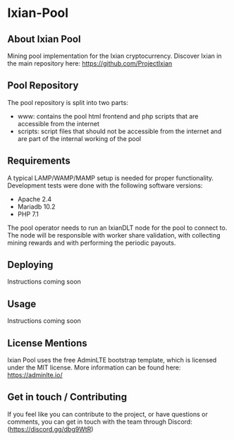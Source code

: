 # Ixian-Pool

## About Ixian Pool
Mining pool implementation for the Ixian cryptocurrency. 
Discover Ixian in the main repository here: https://github.com/ProjectIxian

## Pool Repository

The pool repository is split into two parts:

* www: contains the pool html frontend and php scripts that are accessible from the internet
* scripts: script files that should not be accessible from the internet and are part of the internal working of the pool

## Requirements

A typical LAMP/WAMP/MAMP setup is needed for proper functionality.
Development tests were done with the following software versions:
- Apache 2.4
- Mariadb 10.2
- PHP 7.1

The pool operator needs to run an IxianDLT node for the pool to connect to. The node will be responsible with worker share validation, with collecting mining rewards and with performing the periodic payouts.

## Deploying

Instructions coming soon

## Usage

Instructions coming soon

## License Mentions

Ixian Pool uses the free AdminLTE bootstrap template, which is licensed under the MIT license. More information can be found here: https://adminlte.io/

## Get in touch / Contributing

If you feel like you can contribute to the project, or have questions or comments, you can get in touch with the team through Discord: (https://discord.gg/dbg9WtR)
